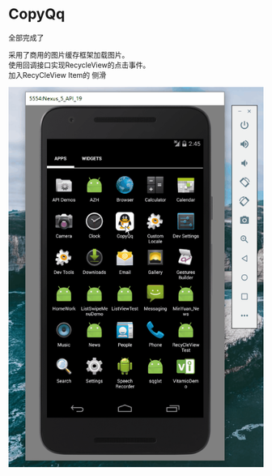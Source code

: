 # CopyQq
全部完成了   <br />

 采用了商用的图片缓存框架加载图片。<br />
  使用回调接口实现RecycleView的点击事件。<br />
   加入RecyCleView Item的 侧滑 <br />

![image](https://raw.githubusercontent.com/LoverJoker/CopyQq/master/CopyQQImg/123123.gif)


